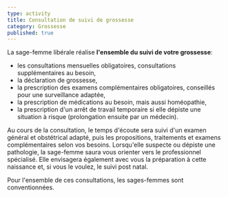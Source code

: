 ```yaml
---
type: activity
title: Consultation de suivi de grossesse
category: Grossesse
published: true
---
```


La sage-femme libérale réalise **l'ensemble du suivi de votre grossesse**: 
- les consultations mensuelles obligatoires, consultations supplémentaires au besoin,
- la déclaration de grossesse,
- la prescription des examens complémentaires obligatoires, conseillés pour une surveillance adaptée,
- la prescription de médications au besoin, mais aussi homéopathie,
- la prescription d'un arrêt de travail temporaire si elle dépiste une situation à risque (prolongation ensuite par un médecin).

Au cours de la consultation, le temps d'écoute sera suivi d'un examen général et obstétrical adapté, puis les propositions, traitements et examens complémentaires selon vos besoins. 
Lorsqu'elle suspecte ou dépiste une pathologie, la sage-femme saura vous orienter vers le professionnel spécialisé. 
Elle envisagera également avec vous la préparation à cette naissance et, si vous le voulez, le suivi post natal.

Pour l'ensemble de ces consultations, les sages-femmes sont conventionnées.
